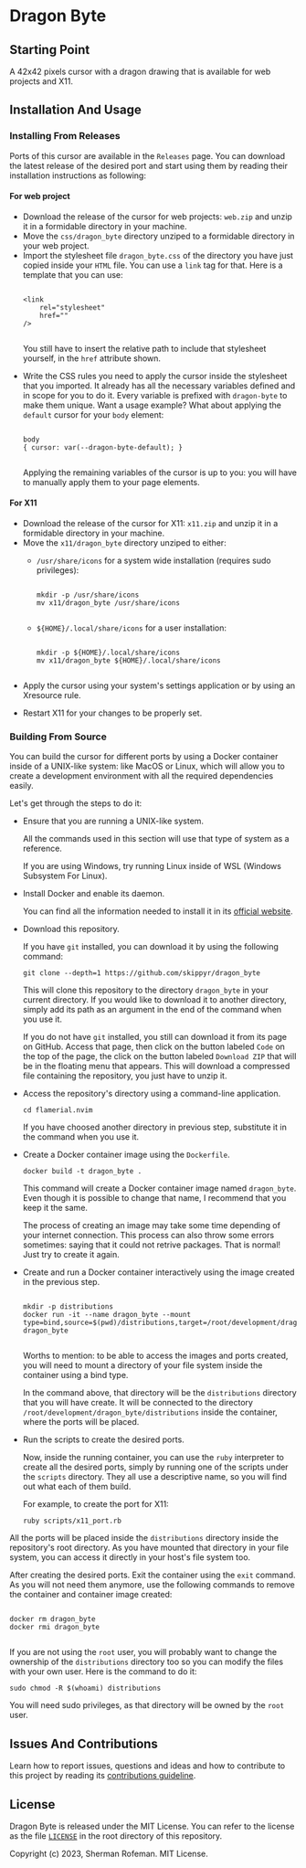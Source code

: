 <h1>Dragon Byte</h1>
	<h2>Starting Point</h2>
		<p>A 42x42 pixels cursor with a dragon drawing that is available for web projects and X11.</p>
	<h2>Installation And Usage</h2>
		<h3>Installing From Releases</h3>
			<p>Ports of this cursor are available in the <code>Releases</code> page. You can download the latest release of the desired port and start using them by reading their installation instructions as following:</p>
			<h4>For web project</h4>
				<ul>
					<li>Download the release of the cursor for web projects: <code>web.zip</code> and unzip it in a formidable directory in your machine.</li>
					<li>Move the <code>css/dragon_byte</code> directory unziped to a formidable directory in your web project.</li>
					<li>Import the stylesheet file <code>dragon_byte.css</code> of the directory you have just copied inside your <code>HTML</code> file. You can use a <code>link</code> tag for that. Here is a template that you can use:</li>
					<pre><code>
&lt;link
	rel="stylesheet"
	href=""
/&gt;
					</code></pre>
					<p>You still have to insert the relative path to include that stylesheet yourself, in the <code>href</code> attribute shown.</p>
					<li>Write the CSS rules you need to apply the cursor inside the stylesheet that you imported. It already has all the necessary variables defined and in scope for you to do it. Every variable is prefixed with <code>dragon-byte</code> to make them unique. Want a usage example? What about applying the <code>default</code> cursor for your <code>body</code> element:</li>
					<pre><code>
body
{ cursor: var(--dragon-byte-default); }
					</code></pre>
					<p>Applying the remaining variables of the cursor is up to you: you will have to manually apply them to your page elements.</p>
				</ul>
			<h4>For X11</h4>
				<ul>
					<li>Download the release of the cursor for X11: <code>x11.zip</code> and unzip it in a formidable directory in your machine.</li>
					<li>Move the <code>x11/dragon_byte</code> directory unziped to either:</li>
						<ul>
							<li><code>/usr/share/icons</code> for a system wide installation (requires sudo privileges):</li>
							<pre><code>
mkdir -p /usr/share/icons
mv x11/dragon_byte /usr/share/icons
							</code></pre>
							<li><code>${HOME}/.local/share/icons</code></pre> for a user installation:</li>
							<pre><code>
mkdir -p ${HOME}/.local/share/icons
mv x11/dragon_byte ${HOME}/.local/share/icons
							</code></pre>
						</ul>
					<li>Apply the cursor using your system's settings application or by using an Xresource rule.</p>
					<li>Restart X11 for your changes to be properly set.</li>
				</ul>
		<h3>Building From Source</h3>
			<p>You can build the cursor for different ports by using a Docker container inside of a UNIX-like system: like MacOS or Linux, which will allow you to create a development environment with all the required dependencies easily.</p>
			<p>Let's get through the steps to do it:</p>
			<ul>
				<li>Ensure that you are running a UNIX-like system.</li>
					<p>All the commands used in this section will use that type of system as a reference.</p>
					<p>If you are using Windows, try running Linux inside of WSL (Windows Subsystem For Linux).</p>
				<li>Install Docker and enable its daemon.</li>
					<p>You can find all the information needed to install it in its <a href="https://docs.docker.com/get-docker/">official website</a>.</p>
				<li>Download this repository.</li>
					<p>If you have <code>git</code> installed, you can download it by using the following command:</p>
						<pre><code>git clone --depth=1 https://github.com/skippyr/dragon_byte</code></pre>
					<p>This will clone this repository to the directory <code>dragon_byte</code> in your current directory. If you would like to download it to another directory, simply add its path as an argument in the end of the command when you use it.</p>
					<p>If you do not have <code>git</code> installed, you still can download it from its page on GitHub. Access that page, then click on the button labeled <code>Code</code> on the top of the page, the click on the button labeled <code>Download ZIP</code> that will be in the floating menu that appears. This will download a compressed file containing the repository, you just have to unzip it.</p>
				<li>Access the repository's directory using a command-line application.</li>
					<pre><code>cd flamerial.nvim</code></pre>
					<p>If you have choosed another directory in previous step, substitute it in the command when you use it.</p>
				<li>Create a Docker container image using the <code>Dockerfile</code>.</li>
					<pre><code>docker build -t dragon_byte .</code></pre>
					<p>This command will create a Docker container image named <code>dragon_byte</code>. Even though it is possible to change that name, I recommend that you keep it the same.</p>
					<p>The process of creating an image may take some time depending of your internet connection. This process can also throw some errors sometimes: saying that it could not retrive packages. That is normal! Just try to create it again.</p>
				<li>Create and run a Docker container interactively using the image created in the previous step.</li>
					<pre><code>
mkdir -p distributions
docker run -it --name dragon_byte --mount type=bind,source=$(pwd)/distributions,target=/root/development/dragon_byte/distributions dragon_byte
					</code></pre>
					<p>Worths to mention: to be able to access the images and ports created, you will need to mount a directory of your file system inside the container using a bind type.</p>
					<p>In the command above, that directory will be the <code>distributions</code> directory that you will have create. It will be connected to the directory <code>/root/development/dragon_byte/distributions</code> inside the container, where the ports will be placed.</p>
				<li>Run the scripts to create the desired ports.</li>
					<p>Now, inside the running container, you can use the <code>ruby</code> interpreter to create all the desired ports, simply by running one of the scripts under the <code>scripts</code> directory. They all use a descriptive name, so you will find out what each of them build.</p>
					<p>For example, to create the port for X11:</p>
					<pre><code>ruby scripts/x11_port.rb</code></pre>
			</ul>
			<p>All the ports will be placed inside the <code>distributions</code> directory inside the repository's root directory. As you have mounted that directory in your file system, you can access it directly in your host's file system too.</p>
			<p>After creating the desired ports. Exit the container using the <code>exit</code> command. As you will not need them anymore, use the following commands to remove the container and container image created:</p>
			<pre><code>
docker rm dragon_byte
docker rmi dragon_byte
			</code></pre>
			<p>If you are not using the <code>root</code> user, you will probably want to change the ownership of the <code>distributions</code> directory too so you can modify the files with your own user. Here is the command to do it:</p>
			<pre><code>sudo chmod -R $(whoami) distributions</code></pre>
			<p>You will need sudo privileges, as that directory will be owned by the <code>root</code> user.</p>
	<h2>Issues And Contributions</h2>
		<p>Learn how to report issues, questions and ideas and how to contribute to this project by reading its <a href="https://skippyr.github.io/materials/pages/contributions_guideline.html">contributions guideline</a>.</p>
	<h2>License</h2>
		<p>Dragon Byte is released under the MIT License. You can refer to the license as the file <code><a href="https://github.com/skippyr/dragon_byte/blob/main/LICENSE">LICENSE</a></code> in the root directory of this repository.</p>
		<p>Copyright (c) 2023, Sherman Rofeman. MIT License.</p>

